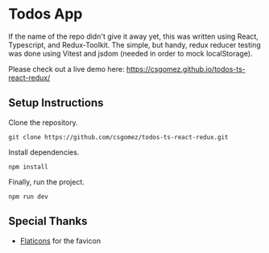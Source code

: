 # Todos App

If the name of the repo didn't give it away yet, this was written using React, Typescript, and Redux-Toolkit. The simple, but handy, redux reducer testing was done using Vitest and jsdom (needed in order to mock localStorage).

Please check out a live demo here: https://csgomez.github.io/todos-ts-react-redux/

## Setup Instructions

Clone the repository.

```
git clone https://github.com/csgomez/todos-ts-react-redux.git
```

Install dependencies.

```
npm install
```

Finally, run the project.

```
npm run dev
```

## Special Thanks

- [Flaticons](https://www.flaticon.com) for the favicon
